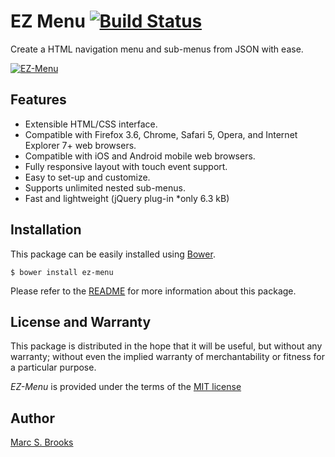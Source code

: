 # EZ Menu [<img src="https://travis-ci.org/nuxy/EZ-Menu.svg?branch=master" alt="Build Status" />](https://travis-ci.org/nuxy/EZ-Menu)

Create a HTML navigation menu and sub-menus from JSON with ease.

[<img src="https://nuxy.github.io/EZ-Menu/preview.png" alt="EZ-Menu" />](https://nuxy.github.io/EZ-Menu)

## Features

- Extensible HTML/CSS interface.
- Compatible with Firefox 3.6, Chrome, Safari 5, Opera, and Internet Explorer 7+ web browsers.
- Compatible with iOS and Android mobile web browsers.
- Fully responsive layout with touch event support.
- Easy to set-up and customize.
- Supports unlimited nested sub-menus.
- Fast and lightweight (jQuery plug-in *only 6.3 kB)

## Installation

This package can be easily installed using [Bower](http://bower.io).

    $ bower install ez-menu

Please refer to the [README](https://nuxy.github.io/EZ-Menu) for more information about this package.

## License and Warranty

This package is distributed in the hope that it will be useful, but without any warranty; without even the implied warranty of merchantability or fitness for a particular purpose.

_EZ-Menu_ is provided under the terms of the [MIT license](http://www.opensource.org/licenses/mit-license.php)

## Author

[Marc S. Brooks](https://github.com/nuxy)

